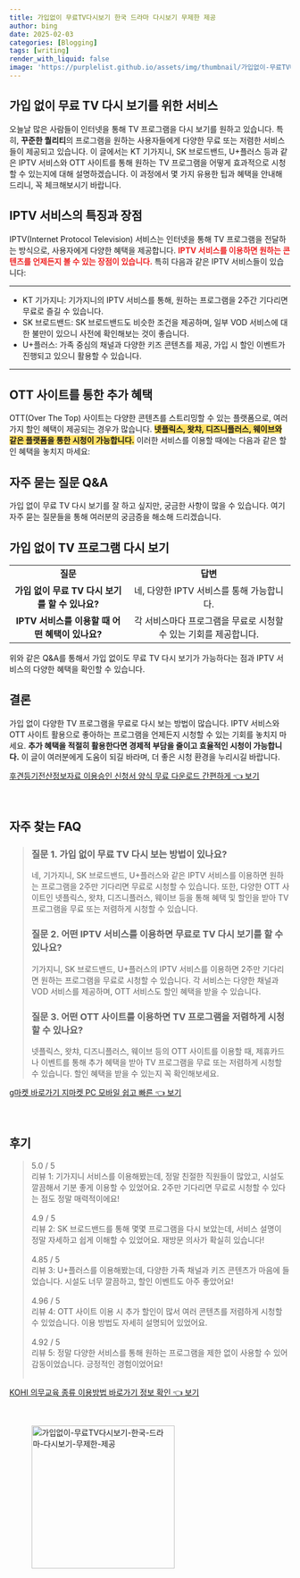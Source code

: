 ```yaml
---
title: 가입없이 무료TV다시보기 한국 드라마 다시보기 무제한 제공
author: bing
date: 2025-02-03
categories: [Blogging]
tags: [writing]
render_with_liquid: false
image: 'https://purplelist.github.io/assets/img/thumbnail/가입없이-무료TV다시보기-한국-드라마-다시보기-무제한-제공.webp'
---
```



<h2 id='무료_프로그램_조회_서비스'>가입 없이 무료 TV 다시 보기를 위한 서비스</h2>

<p>오늘날 많은 사람들이 인터넷을 통해 TV 프로그램을 다시 보기를 원하고 있습니다. 특히, <b>꾸준한 퀄리티</b>의 프로그램을 원하는 사용자들에게 다양한 무료 또는 저렴한 서비스들이 제공되고 있습니다. 이 글에서는 KT 기가지니, SK 브로드밴드, U+플러스 등과 같은 IPTV 서비스와 OTT 사이트를 통해 원하는 TV 프로그램을 어떻게 효과적으로 시청할 수 있는지에 대해 설명하겠습니다. 이 과정에서 몇 가지 유용한 팁과 혜택을 안내해 드리니, 꼭 체크해보시기 바랍니다.</p>

<h2 id='IPTV_서비스_소개'>IPTV 서비스의 특징과 장점</h2>

<p>IPTV(Internet Protocol Television) 서비스는 인터넷을 통해 TV 프로그램을 전달하는 방식으로, 사용자에게 다양한 혜택을 제공합니다. <b><span style="color: #ee2323;">IPTV 서비스를 이용하면 원하는 콘텐츠를 언제든지 볼 수 있는 장점이 있습니다.</span></b> 특히 다음과 같은 IPTV 서비스들이 있습니다:</p>

<hr />

<ul>
    <li>KT 기가지니: 기가지니의 IPTV 서비스를 통해, 원하는 프로그램을 2주간 기다리면 무료로 즐길 수 있습니다.</li>
    <li>SK 브로드밴드: SK 브로드밴드도 비슷한 조건을 제공하며, 일부 VOD 서비스에 대한 불만이 있으니 사전에 확인해보는 것이 좋습니다.</li>
    <li>U+플러스: 가족 중심의 채널과 다양한 키즈 콘텐츠를 제공, 가입 시 할인 이벤트가 진행되고 있으니 활용할 수 있습니다.</li>
</ul>

<hr />

<h2 id='OTT_사이트_이용하기'>OTT 사이트를 통한 추가 혜택</h2>

<p>OTT(Over The Top) 사이트는 다양한 콘텐츠를 스트리밍할 수 있는 플랫폼으로, 여러 가지 할인 혜택이 제공되는 경우가 많습니다. <b><span style="background-color: #ffe066;">넷플릭스, 왓챠, 디즈니플러스, 웨이브와 같은 플랫폼을 통한 시청이 가능합니다.</span></b> 이러한 서비스를 이용할 때에는 다음과 같은 할인 혜택을 놓치지 마세요:</p>

<h2 id='FAQs'>자주 묻는 질문 Q&A</h2>

<p>가입 없이 무료 TV 다시 보기를 잘 하고 싶지만,  궁금한 사항이 많을 수 있습니다. 여기 자주 묻는 질문들을 통해 여러분의 궁금증을 해소해 드리겠습니다.</p>

<h2 id='가입_없이_시청하기'>가입 없이 TV 프로그램 다시 보기</h2>

<table>
    <tr>
        <td style="text-align: center; height: 17px;"><b>질문</b></td>
        <td style="text-align: center; height: 17px;"><b>답변</b></td>
    </tr>
    <tr>
        <td style="text-align: center; height: 17px;"><b>가입 없이 무료 TV 다시 보기를 할 수 있나요?</b></td>
        <td style="text-align: center; height: 17px;">네, 다양한 IPTV 서비스를 통해 가능합니다.</td>
    </tr>
    <tr>
        <td style="text-align: center; height: 17px;"><b>IPTV 서비스를 이용할 때 어떤 혜택이 있나요?</b></td>
        <td style="text-align: center; height: 17px;">각 서비스마다 프로그램을 무료로 시청할 수 있는 기회를 제공합니다.</td>
    </tr>
</table>

<p>위와 같은 Q&A를 통해서 가입 없이도 무료 TV 다시 보기가 가능하다는 점과 IPTV 서비스의 다양한 혜택을 확인할 수 있습니다.</p>

<h2 id='결론'>결론</h2>

<p>가입 없이 다양한 TV 프로그램을 무료로 다시 보는 방법이 많습니다. IPTV 서비스와 OTT 사이트 활용으로 좋아하는 프로그램을 언제든지 시청할 수 있는 기회를 놓치지 마세요. <b>추가 혜택을 적절히 활용한다면 경제적 부담을 줄이고 효율적인 시청이 가능합니다.</b> 이 글이 여러분에게 도움이 되길 바라며, 더 좋은 시청 환경을 누리시길 바랍니다.</p>


<p><a class="click-button" title="후견등기전산정보자료 이용승인 신청서 양식 무료 다운로드 간편하게" href="https://purplelist.github.io/posts/%ED%9B%84%EA%B2%AC%EB%93%B1%EA%B8%B0%EC%A0%84%EC%82%B0%EC%A0%95%EB%B3%B4%EC%9E%90%EB%A3%8C-%EC%9D%B4%EC%9A%A9%EC%8A%B9%EC%9D%B8-%EC%8B%A0%EC%B2%AD%EC%84%9C-%EC%96%91%EC%8B%9D-%EB%AC%B4%EB%A3%8C-%EB%8B%A4%EC%9A%B4%EB%A1%9C%EB%93%9C-%EA%B0%84%ED%8E%B8%ED%95%98%EA%B2%8C/" rel="dofollow">후견등기전산정보자료 이용승인 신청서 양식 무료 다운로드 간편하게 👈 보기</a></p><br>
<h2 id='자주_찾는_FAQ'>자주 찾는 FAQ</h2>
<div itemscope="" itemtype="https://schema.org/FAQPage"> 
<blockquote> 
<div itemscope="" itemprop="mainEntity" itemtype="https://schema.org/Question"> 
<h3 itemprop="name">질문 1. 가입 없이 무료 TV 다시 보는 방법이 있나요?</h3> 
<div itemscope="" itemprop="acceptedAnswer" itemtype="https://schema.org/Answer"> 
<span itemprop="text"> 
<p>네, 기가지니, SK 브로드밴드, U+플러스와 같은 IPTV 서비스를 이용하면 원하는 프로그램을 2주만 기다리면 무료로 시청할 수 있습니다. 또한, 다양한 OTT 사이트인 넷플릭스, 왓챠, 디즈니플러스, 웨이브 등을 통해 혜택 및 할인을 받아 TV 프로그램을 무료 또는 저렴하게 시청할 수 있습니다.</p> 
</span> 
</div> 
</div> 

<div itemscope="" itemprop="mainEntity" itemtype="https://schema.org/Question"> 
<h3 itemprop="name">질문 2. 어떤 IPTV 서비스를 이용하면 무료로 TV 다시 보기를 할 수 있나요?</h3> 
<div itemscope="" itemprop="acceptedAnswer" itemtype="https://schema.org/Answer"> 
<span itemprop="text"> 
<p>기가지니, SK 브로드밴드, U+플러스의 IPTV 서비스를 이용하면 2주만 기다리면 원하는 프로그램을 무료로 시청할 수 있습니다. 각 서비스는 다양한 채널과 VOD 서비스를 제공하며, OTT 서비스도 할인 혜택을 받을 수 있습니다.</p> 
</span> 
</div> 
</div> 

<div itemscope="" itemprop="mainEntity" itemtype="https://schema.org/Question"> 
<h3 itemprop="name">질문 3. 어떤 OTT 사이트를 이용하면 TV 프로그램을 저렴하게 시청할 수 있나요?</h3> 
<div itemscope="" itemprop="acceptedAnswer" itemtype="https://schema.org/Answer"> 
<span itemprop="text"> 
<p>넷플릭스, 왓챠, 디즈니플러스, 웨이브 등의 OTT 사이트를 이용할 때, 제휴카드나 이벤트를 통해 추가 혜택을 받아 TV 프로그램을 무료 또는 저렴하게 시청할 수 있습니다. 할인 혜택을 받을 수 있는지 꼭 확인해보세요.</p> 
</span> 
</div> 
</div> 
</blockquote> 
</div>
<p><a class="click-button" title="g마켓 바로가기 지마켓 PC 모바일 쉽고 빠른" href="https://purplelist.github.io/posts/g%EB%A7%88%EC%BC%93-%EB%B0%94%EB%A1%9C%EA%B0%80%EA%B8%B0-%EC%A7%80%EB%A7%88%EC%BC%93-PC-%EB%AA%A8%EB%B0%94%EC%9D%BC-%EC%89%BD%EA%B3%A0-%EB%B9%A0%EB%A5%B8/" rel="dofollow">g마켓 바로가기 지마켓 PC 모바일 쉽고 빠른 👈 보기</a></p><br>
<h2 id='후기'>후기</h2>
<div itemscope itemtype="https://schema.org/Product">
  <blockquote>
  <div itemprop="review" itemscope itemtype="https://schema.org/Review">
      <div itemprop="reviewRating" itemscope itemtype="https://schema.org/Rating"> <span itemprop="ratingValue">5.0</span> / <span itemprop="bestRating">5</span> </div>
      <span itemprop="reviewBody">리뷰 1: 기가지니 서비스를 이용해봤는데, 정말 친절한 직원들이 많았고, 시설도 깔끔해서 기분 좋게 이용할 수 있었어요. 2주만 기다리면 무료로 시청할 수 있다는 점도 정말 매력적이에요!</span>
  </div>
  <br>
  <div itemprop="review" itemscope itemtype="https://schema.org/Review">
      <div itemprop="reviewRating" itemscope itemtype="https://schema.org/Rating"> <span itemprop="ratingValue">4.9</span> / <span itemprop="bestRating">5</span> </div>
      <span itemprop="reviewBody">리뷰 2: SK 브로드밴드를 통해 몇몇 프로그램을 다시 보았는데, 서비스 설명이 정말 자세하고 쉽게 이해할 수 있었어요. 재방문 의사가 확실히 있습니다!</span>
  </div>
  <br>
  <div itemprop="review" itemscope itemtype="https://schema.org/Review">
      <div itemprop="reviewRating" itemscope itemtype="https://schema.org/Rating"> <span itemprop="ratingValue">4.85</span> / <span itemprop="bestRating">5</span> </div>
      <span itemprop="reviewBody">리뷰 3: U+플러스를 이용해봤는데, 다양한 가족 채널과 키즈 콘텐츠가 마음에 들었습니다. 시설도 너무 깔끔하고, 할인 이벤트도 아주 좋았어요!</span>
  </div>
  <br>
  <div itemprop="review" itemscope itemtype="https://schema.org/Review">
      <div itemprop="reviewRating" itemscope itemtype="https://schema.org/Rating"> <span itemprop="ratingValue">4.96</span> / <span itemprop="bestRating">5</span> </div>
      <span itemprop="reviewBody">리뷰 4: OTT 사이트 이용 시 추가 할인이 많서 여러 콘텐츠를 저렴하게 시청할 수 있었습니다. 이용 방법도 자세히 설명되어 있었어요.</span>
  </div>
  <br>
  <div itemprop="review" itemscope itemtype="https://schema.org/Review">
      <div itemprop="reviewRating" itemscope itemtype="https://schema.org/Rating"> <span itemprop="ratingValue">4.92</span> / <span itemprop="bestRating">5</span> </div>
      <span itemprop="reviewBody">리뷰 5: 정말 다양한 서비스를 통해 원하는 프로그램을 제한 없이 사용할 수 있어 감동이었습니다. 긍정적인 경험이었어요!</span>
  </div>
  <br>
  </blockquote>
</div>
<p><a class="click-button" title="KOHI 의무교육 종류 이용방법 바로가기 정보 확인" href="https://purplelist.github.io/posts/KOHI-%EC%9D%98%EB%AC%B4%EA%B5%90%EC%9C%A1-%EC%A2%85%EB%A5%98-%EC%9D%B4%EC%9A%A9%EB%B0%A9%EB%B2%95-%EB%B0%94%EB%A1%9C%EA%B0%80%EA%B8%B0-%EC%A0%95%EB%B3%B4-%ED%99%95%EC%9D%B8/" rel="dofollow">KOHI 의무교육 종류 이용방법 바로가기 정보 확인 👈 보기</a></p><br>
<figure class="image"><img src="https://purplelist.github.io/assets/img/thumbnail/가입없이-무료TV다시보기-한국-드라마-다시보기-무제한-제공.webp" alt="가입없이-무료TV다시보기-한국-드라마-다시보기-무제한-제공" width="256" height="256"></figure>